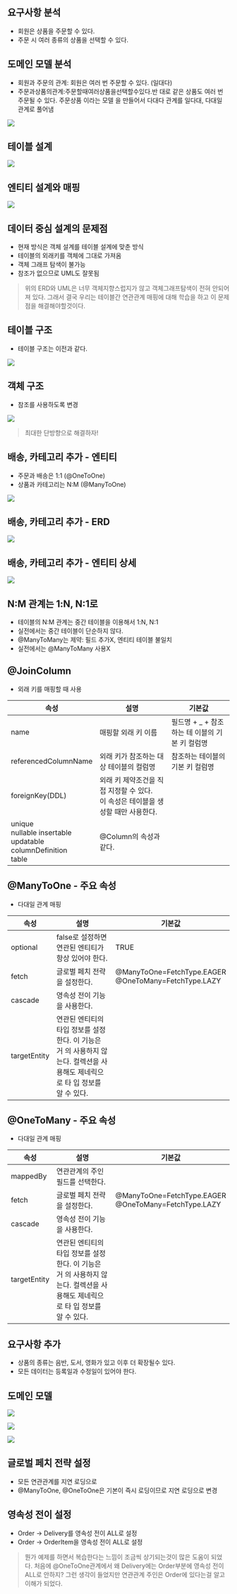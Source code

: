 ## 요구사항 분석
- 회원은 상품을 주문할 수 있다.
- 주문 시 여러 종류의 상품을 선택할 수 있다.

## 도메인 모델 분석
- 회원과 주문의 관계: 회원은 여러 번 주문할 수 있다. (일대다)
- 주문과상품의관계:주문할때여러상품을선택할수있다.반 대로 같은 상품도 여러 번 주문될 수 있다. 주문상품 이라는 모델 을 만들어서 다대다 관계를 일다대, 다대일 관계로 풀어냄

![](https://velog.velcdn.com/images/roberts/post/c43158a0-7c40-4966-b7f4-33482a915e34/image.png)

## 테이블 설계

![](https://velog.velcdn.com/images/roberts/post/7635dfa4-39b2-49ed-bbc3-fcaf70205966/image.png)

## 엔티티 설계와 매핑

![](https://velog.velcdn.com/images/roberts/post/46a7419e-0a9c-4649-ab6c-8443c96d74f2/image.png)

## 데이터 중심 설계의 문제점
- 현재 방식은 객체 설계를 테이블 설계에 맞춘 방식
- 테이블의 외래키를 객체에 그대로 가져옴
- 객체 그래프 탐색이 불가능
- 참조가 없으므로 UML도 잘못됨

> 위의 ERD와 UML은 너무 객체지향스럽지가 않고 객체그래프탐색이 전혀 안되어져 있다.
그래서 결국 우리는 테이블간 연관관계 매핑에 대해 학습을 하고 이 문제점을 해결해야할것이다.

## 테이블 구조
- 테이블 구조는 이전과 같다.

![](https://velog.velcdn.com/images/roberts/post/03559177-e1e9-4299-84df-ab58bbc2008f/image.png)

## 객체 구조
- 참조를 사용하도록 변경

![](https://velog.velcdn.com/images/roberts/post/af118d12-b211-40d9-a328-d544a13c8fef/image.png)

> 최대한 단방향으로 해결하자!

## 배송, 카테고리 추가 - 엔티티
- 주문과 배송은 1:1 (@OneToOne)
- 상품과 카테고리는 N:M (@ManyToOne)

![](https://velog.velcdn.com/images/roberts/post/6a5a0961-f4e2-4cd7-a5e2-9f0bebaffa66/image.png)

## 배송, 카테고리 추가 - ERD

![](https://velog.velcdn.com/images/roberts/post/68ed07d5-7e3f-4d79-907c-6927aad400b1/image.png)

## 배송, 카테고리 추가 - 엔티티 상세

![](https://velog.velcdn.com/images/roberts/post/da42634f-5441-4b9e-8820-68682e7aa9eb/image.png)

## N:M 관계는 1:N, N:1로
- 테이블의 N:M 관계는 중간 테이블을 이용해서 1:N, N:1
- 실전에서는 중간 테이블이 단순하지 않다.
- @ManyToMany는 제약: 필드 추가X, 엔티티 테이블 불일치
- 실전에서는 @ManyToMany 사용X

## @JoinColumn
- 외래 키를 매핑할 때 사용

|속성|설명|기본값|
|------|---|---|
|name|매핑할 외래 키 이름|필드명 + _ + 참조하는 테 이블의 기본 키 컬럼명|
|referencedColumnName|외래 키가 참조하는 대상 테이블의 컬럼명|참조하는 테이블의 기본 키 컬럼명|
|foreignKey(DDL)|외래 키 제약조건을 직접 지정할 수 있다. <br> 이 속성은 테이블을 생성할 때만 사용한다.||
|unique <br>nullable insertable <br> updatable <br> columnDefinition <br> table|@Column의 속성과 같다.||

## @ManyToOne - 주요 속성
- 다대일 관계 매핑

|속성|설명|기본값|
|------|---|---|
|optional|false로 설정하면 연관된 엔티티가 항상 있어야 한다.|TRUE|
|fetch|글로벌 페치 전략을 설정한다.|@ManyToOne=FetchType.EAGER <br> @OneToMany=FetchType.LAZY|
|cascade|영속성 전이 기능을 사용한다.||
|targetEntity|연관된 엔티티의 타입 정보를 설정한다. 이 기능은 거 의 사용하지 않는다. 컬렉션을 사용해도 제네릭으로 타 입 정보를 알 수 있다.||

## @OneToMany - 주요 속성
- 다대일 관계 매핑

|속성|설명|기본값|
|------|---|---|
|mappedBy|연관관계의 주인 필드를 선택한다.||
|fetch|글로벌 페치 전략을 설정한다.|@ManyToOne=FetchType.EAGER <br> @OneToMany=FetchType.LAZY|
|cascade|영속성 전이 기능을 사용한다.||
|targetEntity|연관된 엔티티의 타입 정보를 설정한다. 이 기능은 거 의 사용하지 않는다. 컬렉션을 사용해도 제네릭으로 타 입 정보를 알 수 있다.||


## 요구사항 추가
- 상품의 종류는 음반, 도서, 영화가 있고 이후 더 확장될수 있다.
- 모든 데이터는 등록일과 수정일이 있어야 한다.

## 도메인 모델

![](https://velog.velcdn.com/images/roberts/post/7cd2d6b7-72da-44f7-923e-b3deab0d754c/image.png)

![](https://velog.velcdn.com/images/roberts/post/871c6eb3-3d78-4287-8735-77d98c5875bf/image.png)

![](https://velog.velcdn.com/images/roberts/post/c28fdab7-8a3b-45b3-b8f5-e0ab33f9a80e/image.png)

## 글로벌 페치 전략 설정
- 모든 연관관계를 지연 로딩으로
- @ManyToOne, @OneToOne은 기본이 즉시 로딩이므로 지연 로딩으로 변경

## 영속성 전이 설정
- Order -> Delivery를 영속성 전이 ALL로 설정
- Order -> OrderItem을 영속성 전이 ALL로 설정

> 뭔가 예제를 하면서 복습한다는 느낌이 조금씩 상기되는것이 많은 도움이 되었다.
처음에 @OneToOne관계에서 왜 Delivery에는 Order부분에 영속성 전이 ALL로 안하지?
그런 생각이 들었지만 연관관계 주인은 Order에 있다는걸 알고 이해가 되었다.